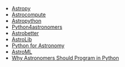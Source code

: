<!-- 
.. link: 
.. description: 
.. tags: 
.. date: 2013/08/21 11:09:22
.. title: Python references
.. slug: python-references
-->

* [Astropy](http://www.astropy.org/)
* [Astrocompute](http://astrocompute.wordpress.com/)
* [Astropython](http://www.astropython.org/)
* [Python4astronomers](http://python4astronomers.github.io/)
* [Astrobetter](http://www.astrobetter.com/wiki/tiki-index.php?page=Python+Setup+for+Astronomy)
* [AstroLib](http://astlib.sourceforge.net/)
* [Python for Astronomy](http://oneau.wordpress.com/2010/10/02/python-for-astronomy/)
* [AstroML](http://www.astroml.org/)
* [Why Astronomers Should Program in Python](http://bellm.org/blog/2011/05/27/why-astronomers-should-program-in-python/)

